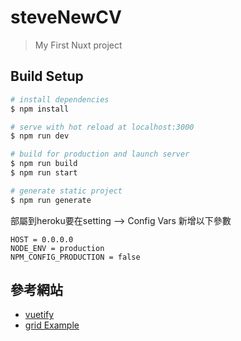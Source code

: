 # steveNewCV

> My First Nuxt project

## Build Setup

```bash
# install dependencies
$ npm install

# serve with hot reload at localhost:3000
$ npm run dev

# build for production and launch server
$ npm run build
$ npm run start

# generate static project
$ npm run generate
```


部屬到heroku要在setting --> Config Vars 新增以下參數
```
HOST = 0.0.0.0
NODE_ENV = production
NPM_CONFIG_PRODUCTION = false
```

## 參考網站
* [vuetify](https://vuetifyjs.com/zh-Hans/getting-started/quick-start/)
* [grid Example](https://gridbyexample.com/examples/)